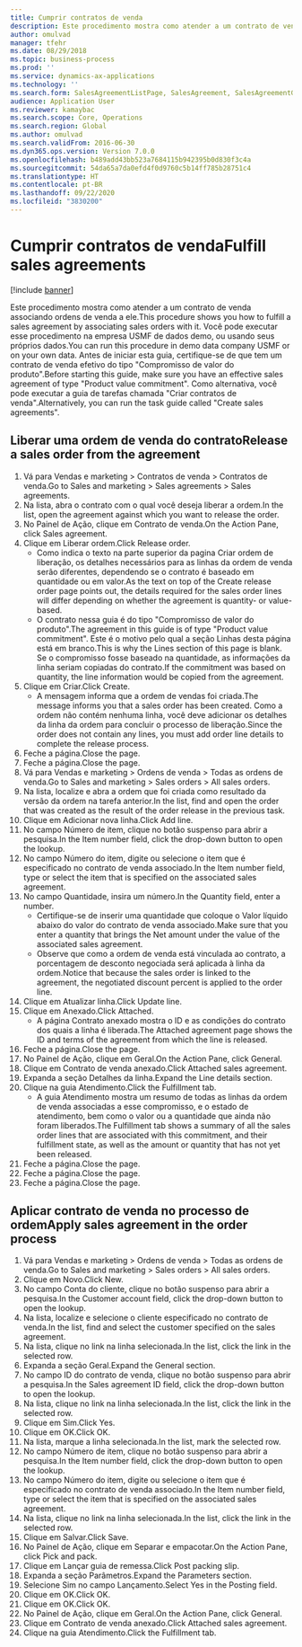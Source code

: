 ```yaml
---
title: Cumprir contratos de venda
description: Este procedimento mostra como atender a um contrato de venda associando ordens de venda a ele.
author: omulvad
manager: tfehr
ms.date: 08/29/2018
ms.topic: business-process
ms.prod: ''
ms.service: dynamics-ax-applications
ms.technology: ''
ms.search.form: SalesAgreementListPage, SalesAgreement, SalesAgreementGenerateReleaseOrder, SalesTableListPage, SalesTable, AgreementLine, SalesCreateOrder,  SalesEditLines, SalesAgreementHistory
audience: Application User
ms.reviewer: kamaybac
ms.search.scope: Core, Operations
ms.search.region: Global
ms.author: omulvad
ms.search.validFrom: 2016-06-30
ms.dyn365.ops.version: Version 7.0.0
ms.openlocfilehash: b489add43bb523a7684115b942395b0d830f3c4a
ms.sourcegitcommit: 54da65a7da0efd4f0d9760c5b14ff785b28751c4
ms.translationtype: HT
ms.contentlocale: pt-BR
ms.lasthandoff: 09/22/2020
ms.locfileid: "3830200"
---
```

# <a name="fulfill-sales-agreements"></a><span data-ttu-id="a1a15-103">Cumprir contratos de venda</span><span class="sxs-lookup"><span data-stu-id="a1a15-103">Fulfill sales agreements</span></span>

[!include [banner](../../includes/banner.md)]

<span data-ttu-id="a1a15-104">Este procedimento mostra como atender a um contrato de venda associando ordens de venda a ele.</span><span class="sxs-lookup"><span data-stu-id="a1a15-104">This procedure shows you how to fulfill a sales agreement by associating sales orders with it.</span></span> <span data-ttu-id="a1a15-105">Você pode executar esse procedimento na empresa USMF de dados demo, ou usando seus próprios dados.</span><span class="sxs-lookup"><span data-stu-id="a1a15-105">You can run this procedure in demo data company USMF or on your own data.</span></span> <span data-ttu-id="a1a15-106">Antes de iniciar esta guia, certifique-se de que tem um contrato de venda efetivo do tipo "Compromisso de valor do produto".</span><span class="sxs-lookup"><span data-stu-id="a1a15-106">Before starting this guide, make sure you have an effective sales agreement of type "Product value commitment".</span></span> <span data-ttu-id="a1a15-107">Como alternativa, você pode executar a guia de tarefas chamada "Criar contratos de venda".</span><span class="sxs-lookup"><span data-stu-id="a1a15-107">Alternatively, you can run the task guide called "Create sales agreements".</span></span>  




## <a name="release-a-sales-order-from-the-agreement"></a><span data-ttu-id="a1a15-108">Liberar uma ordem de venda do contrato</span><span class="sxs-lookup"><span data-stu-id="a1a15-108">Release a sales order from the agreement</span></span>
1. <span data-ttu-id="a1a15-109">Vá para Vendas e marketing > Contratos de venda > Contratos de venda.</span><span class="sxs-lookup"><span data-stu-id="a1a15-109">Go to Sales and marketing > Sales agreements > Sales agreements.</span></span>
2. <span data-ttu-id="a1a15-110">Na lista, abra o contrato com o qual você deseja liberar a ordem.</span><span class="sxs-lookup"><span data-stu-id="a1a15-110">In the list, open the agreement against which you want to release the order.</span></span>
3. <span data-ttu-id="a1a15-111">No Painel de Ação, clique em Contrato de venda.</span><span class="sxs-lookup"><span data-stu-id="a1a15-111">On the Action Pane, click Sales agreement.</span></span>
4. <span data-ttu-id="a1a15-112">Clique em Liberar ordem.</span><span class="sxs-lookup"><span data-stu-id="a1a15-112">Click Release order.</span></span>
    * <span data-ttu-id="a1a15-113">Como indica o texto na parte superior da pagina Criar ordem de liberação, os detalhes necessários para as linhas da ordem de venda serão diferentes, dependendo se o contrato é baseado em quantidade ou em valor.</span><span class="sxs-lookup"><span data-stu-id="a1a15-113">As the text on top of the  Create release order page points out, the details required for the sales order lines will differ depending on whether the agreement is quantity- or value-based.</span></span>  
    * <span data-ttu-id="a1a15-114">O contrato nessa guia é do tipo "Compromisso de valor do produto".</span><span class="sxs-lookup"><span data-stu-id="a1a15-114">The agreement in this guide is of type "Product value commitment".</span></span> <span data-ttu-id="a1a15-115">Este é o motivo pelo qual a seção Linhas desta página está em branco.</span><span class="sxs-lookup"><span data-stu-id="a1a15-115">This is why the Lines section of this page is blank.</span></span> <span data-ttu-id="a1a15-116">Se o compromisso fosse baseado na quantidade, as informações da linha seriam copiadas do contrato.</span><span class="sxs-lookup"><span data-stu-id="a1a15-116">If the commitment was based on quantity, the line information would be copied from the agreement.</span></span>  
5. <span data-ttu-id="a1a15-117">Clique em Criar.</span><span class="sxs-lookup"><span data-stu-id="a1a15-117">Click Create.</span></span>
    * <span data-ttu-id="a1a15-118">A mensagem informa que a ordem de vendas foi criada.</span><span class="sxs-lookup"><span data-stu-id="a1a15-118">The message informs you that a sales order has been created.</span></span> <span data-ttu-id="a1a15-119">Como a ordem não contém nenhuma linha, você deve adicionar os detalhes da linha da ordem para concluir o processo de liberação.</span><span class="sxs-lookup"><span data-stu-id="a1a15-119">Since the order does not contain any lines, you must add order line details to complete the release process.</span></span>   
6. <span data-ttu-id="a1a15-120">Feche a página.</span><span class="sxs-lookup"><span data-stu-id="a1a15-120">Close the page.</span></span>
7. <span data-ttu-id="a1a15-121">Feche a página.</span><span class="sxs-lookup"><span data-stu-id="a1a15-121">Close the page.</span></span>
8. <span data-ttu-id="a1a15-122">Vá para Vendas e marketing > Ordens de venda > Todas as ordens de venda.</span><span class="sxs-lookup"><span data-stu-id="a1a15-122">Go to Sales and marketing > Sales orders > All sales orders.</span></span>
9. <span data-ttu-id="a1a15-123">Na lista, localize e abra a ordem que foi criada como resultado da versão da ordem na tarefa anterior.</span><span class="sxs-lookup"><span data-stu-id="a1a15-123">In the list, find and open the order that was created as the result of the order release in the previous task.</span></span>
10. <span data-ttu-id="a1a15-124">Clique em Adicionar nova linha.</span><span class="sxs-lookup"><span data-stu-id="a1a15-124">Click Add line.</span></span>
11. <span data-ttu-id="a1a15-125">No campo Número de item, clique no botão suspenso para abrir a pesquisa.</span><span class="sxs-lookup"><span data-stu-id="a1a15-125">In the Item number field, click the drop-down button to open the lookup.</span></span>
12. <span data-ttu-id="a1a15-126">No campo Número do item, digite ou selecione o item que é especificado no contrato de venda associado.</span><span class="sxs-lookup"><span data-stu-id="a1a15-126">In the Item number field, type or select the item that is specified on the associated sales agreement.</span></span>
13. <span data-ttu-id="a1a15-127">No campo Quantidade, insira um número.</span><span class="sxs-lookup"><span data-stu-id="a1a15-127">In the Quantity field, enter a number.</span></span>
    * <span data-ttu-id="a1a15-128">Certifique-se de inserir uma quantidade que coloque o Valor líquido abaixo do valor do contrato de venda associado.</span><span class="sxs-lookup"><span data-stu-id="a1a15-128">Make sure that you enter a quantity that brings the Net amount under the value of the associated sales agreement.</span></span>  
    * <span data-ttu-id="a1a15-129">Observe que como a ordem de venda está vinculada ao contrato, a porcentagem de desconto negociada será aplicada à linha da ordem.</span><span class="sxs-lookup"><span data-stu-id="a1a15-129">Notice that because the sales order is linked to the agreement, the negotiated discount percent is applied to the order line.</span></span>  
14. <span data-ttu-id="a1a15-130">Clique em Atualizar linha.</span><span class="sxs-lookup"><span data-stu-id="a1a15-130">Click Update line.</span></span>
15. <span data-ttu-id="a1a15-131">Clique em Anexado.</span><span class="sxs-lookup"><span data-stu-id="a1a15-131">Click Attached.</span></span>
    * <span data-ttu-id="a1a15-132">A página Contrato anexado mostra o ID e as condições do contrato dos quais a linha é liberada.</span><span class="sxs-lookup"><span data-stu-id="a1a15-132">The Attached agreement page shows the ID and terms of the agreement from which the line is released.</span></span>  
16. <span data-ttu-id="a1a15-133">Feche a página.</span><span class="sxs-lookup"><span data-stu-id="a1a15-133">Close the page.</span></span>
17. <span data-ttu-id="a1a15-134">No Painel de Ação, clique em Geral.</span><span class="sxs-lookup"><span data-stu-id="a1a15-134">On the Action Pane, click General.</span></span>
18. <span data-ttu-id="a1a15-135">Clique em Contrato de venda anexado.</span><span class="sxs-lookup"><span data-stu-id="a1a15-135">Click Attached sales agreement.</span></span>
19. <span data-ttu-id="a1a15-136">Expanda a seção Detalhes da linha.</span><span class="sxs-lookup"><span data-stu-id="a1a15-136">Expand the Line details section.</span></span>
20. <span data-ttu-id="a1a15-137">Clique na guia Atendimento.</span><span class="sxs-lookup"><span data-stu-id="a1a15-137">Click the Fulfillment tab.</span></span>
    * <span data-ttu-id="a1a15-138">A guia Atendimento mostra um resumo de todas as linhas da ordem de venda associadas a esse compromisso, e o estado de atendimento, bem como o valor ou a quantidade que ainda não foram liberados.</span><span class="sxs-lookup"><span data-stu-id="a1a15-138">The Fulfillment tab shows a summary of all the sales order lines that are associated with this commitment, and their fulfillment state, as well as the amount or quantity that has not yet been released.</span></span>   
21. <span data-ttu-id="a1a15-139">Feche a página.</span><span class="sxs-lookup"><span data-stu-id="a1a15-139">Close the page.</span></span>
22. <span data-ttu-id="a1a15-140">Feche a página.</span><span class="sxs-lookup"><span data-stu-id="a1a15-140">Close the page.</span></span>
23. <span data-ttu-id="a1a15-141">Feche a página.</span><span class="sxs-lookup"><span data-stu-id="a1a15-141">Close the page.</span></span>

## <a name="apply-sales-agreement-in-the-order-process"></a><span data-ttu-id="a1a15-142">Aplicar contrato de venda no processo de ordem</span><span class="sxs-lookup"><span data-stu-id="a1a15-142">Apply sales agreement in the order process</span></span>
1. <span data-ttu-id="a1a15-143">Vá para Vendas e marketing > Ordens de venda > Todas as ordens de venda.</span><span class="sxs-lookup"><span data-stu-id="a1a15-143">Go to Sales and marketing > Sales orders > All sales orders.</span></span>
2. <span data-ttu-id="a1a15-144">Clique em Novo.</span><span class="sxs-lookup"><span data-stu-id="a1a15-144">Click New.</span></span>
3. <span data-ttu-id="a1a15-145">No campo Conta do cliente, clique no botão suspenso para abrir a pesquisa.</span><span class="sxs-lookup"><span data-stu-id="a1a15-145">In the Customer account field, click the drop-down button to open the lookup.</span></span>
4. <span data-ttu-id="a1a15-146">Na lista, localize e selecione o cliente especificado no contrato de venda.</span><span class="sxs-lookup"><span data-stu-id="a1a15-146">In the list, find and select the customer specified on the sales agreement.</span></span>
5. <span data-ttu-id="a1a15-147">Na lista, clique no link na linha selecionada.</span><span class="sxs-lookup"><span data-stu-id="a1a15-147">In the list, click the link in the selected row.</span></span>
6. <span data-ttu-id="a1a15-148">Expanda a seção Geral.</span><span class="sxs-lookup"><span data-stu-id="a1a15-148">Expand the General section.</span></span>
7. <span data-ttu-id="a1a15-149">No campo ID do contrato de venda, clique no botão suspenso para abrir a pesquisa.</span><span class="sxs-lookup"><span data-stu-id="a1a15-149">In the Sales agreement ID field, click the drop-down button to open the lookup.</span></span>
8. <span data-ttu-id="a1a15-150">Na lista, clique no link na linha selecionada.</span><span class="sxs-lookup"><span data-stu-id="a1a15-150">In the list, click the link in the selected row.</span></span>
9. <span data-ttu-id="a1a15-151">Clique em Sim.</span><span class="sxs-lookup"><span data-stu-id="a1a15-151">Click Yes.</span></span>
10. <span data-ttu-id="a1a15-152">Clique em OK.</span><span class="sxs-lookup"><span data-stu-id="a1a15-152">Click OK.</span></span>
11. <span data-ttu-id="a1a15-153">Na lista, marque a linha selecionada.</span><span class="sxs-lookup"><span data-stu-id="a1a15-153">In the list, mark the selected row.</span></span>
12. <span data-ttu-id="a1a15-154">No campo Número de item, clique no botão suspenso para abrir a pesquisa.</span><span class="sxs-lookup"><span data-stu-id="a1a15-154">In the Item number field, click the drop-down button to open the lookup.</span></span>
13. <span data-ttu-id="a1a15-155">No campo Número do item, digite ou selecione o item que é especificado no contrato de venda associado.</span><span class="sxs-lookup"><span data-stu-id="a1a15-155">In the Item number field, type or select the item that is specified on the associated sales agreement.</span></span>
14. <span data-ttu-id="a1a15-156">Na lista, clique no link na linha selecionada.</span><span class="sxs-lookup"><span data-stu-id="a1a15-156">In the list, click the link in the selected row.</span></span>
15. <span data-ttu-id="a1a15-157">Clique em Salvar.</span><span class="sxs-lookup"><span data-stu-id="a1a15-157">Click Save.</span></span>
16. <span data-ttu-id="a1a15-158">No Painel de Ação, clique em Separar e empacotar.</span><span class="sxs-lookup"><span data-stu-id="a1a15-158">On the Action Pane, click Pick and pack.</span></span>
17. <span data-ttu-id="a1a15-159">Clique em Lançar guia de remessa.</span><span class="sxs-lookup"><span data-stu-id="a1a15-159">Click Post packing slip.</span></span>
18. <span data-ttu-id="a1a15-160">Expanda a seção Parâmetros.</span><span class="sxs-lookup"><span data-stu-id="a1a15-160">Expand the Parameters section.</span></span>
19. <span data-ttu-id="a1a15-161">Selecione Sim no campo Lançamento.</span><span class="sxs-lookup"><span data-stu-id="a1a15-161">Select Yes in the Posting field.</span></span>
20. <span data-ttu-id="a1a15-162">Clique em OK.</span><span class="sxs-lookup"><span data-stu-id="a1a15-162">Click OK.</span></span>
21. <span data-ttu-id="a1a15-163">Clique em OK.</span><span class="sxs-lookup"><span data-stu-id="a1a15-163">Click OK.</span></span>
22. <span data-ttu-id="a1a15-164">No Painel de Ação, clique em Geral.</span><span class="sxs-lookup"><span data-stu-id="a1a15-164">On the Action Pane, click General.</span></span>
23. <span data-ttu-id="a1a15-165">Clique em Contrato de venda anexado.</span><span class="sxs-lookup"><span data-stu-id="a1a15-165">Click Attached sales agreement.</span></span>
24. <span data-ttu-id="a1a15-166">Clique na guia Atendimento.</span><span class="sxs-lookup"><span data-stu-id="a1a15-166">Click the Fulfillment tab.</span></span>

